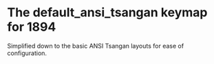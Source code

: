 # The default_ansi_tsangan keymap for 1894

Simplified down to the basic ANSI Tsangan layouts for ease of configuration.
